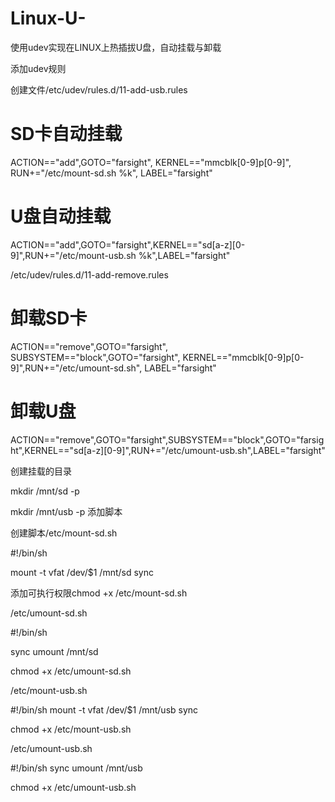 # Linux-U-
使用udev实现在LINUX上热插拔U盘，自动挂载与卸载

添加udev规则

创建文件/etc/udev/rules.d/11-add-usb.rules

# SD卡自动挂载
ACTION=="add",GOTO="farsight", KERNEL=="mmcblk[0-9]p[0-9]", RUN+="/etc/mount-sd.sh %k", LABEL="farsight"

# U盘自动挂载
ACTION=="add",GOTO="farsight",KERNEL=="sd[a-z][0-9]",RUN+="/etc/mount-usb.sh %k",LABEL="farsight"

/etc/udev/rules.d/11-add-remove.rules

# 卸载SD卡
ACTION=="remove",GOTO="farsight", SUBSYSTEM=="block",GOTO="farsight", KERNEL=="mmcblk[0-9]p[0-9]",RUN+="/etc/umount-sd.sh", LABEL="farsight"

# 卸载U盘
ACTION=="remove",GOTO="farsight",SUBSYSTEM=="block",GOTO="farsight",KERNEL=="sd[a-z][0-9]",RUN+="/etc/umount-usb.sh",LABEL="farsight"

创建挂载的目录

mkdir /mnt/sd -p

mkdir /mnt/usb -p
添加脚本

创建脚本/etc/mount-sd.sh

#!/bin/sh

mount -t vfat /dev/$1 /mnt/sd
sync

添加可执行权限chmod +x /etc/mount-sd.sh

/etc/umount-sd.sh

#!/bin/sh

sync
umount /mnt/sd

chmod +x /etc/umount-sd.sh

/etc/mount-usb.sh

#!/bin/sh
mount  -t vfat /dev/$1 /mnt/usb
sync

chmod +x /etc/mount-usb.sh

/etc/umount-usb.sh

#!/bin/sh
sync
umount /mnt/usb

chmod +x /etc/umount-usb.sh
